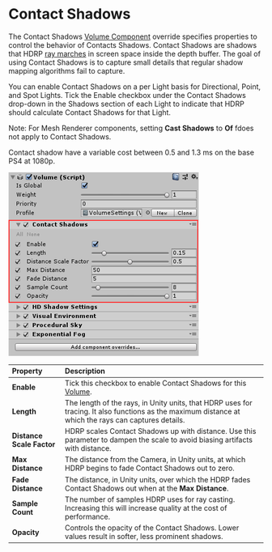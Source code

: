 # Contact Shadows
The Contact Shadows [Volume Component](Volume-Components.html) override specifies properties to control the behavior of Contacts Shadows. Contact Shadows are shadows that HDRP [ray marches](Glossary.html#RayMarching) in screen space inside the depth buffer. The goal of using Contact Shadows is to capture small details that regular shadow mapping algorithms fail to capture.

You can enable Contact Shadows on a per Light basis for Directional, Point, and Spot Lights. Tick the Enable checkbox under the Contact Shadows drop-down in the Shadows section of each Light to indicate that HDRP should calculate Contact Shadows for that Light.

Note: For Mesh Renderer components, setting __Cast Shadows__ to __Of__ fdoes not apply to Contact Shadows.

Contact shadow have a variable cost between 0.5 and 1.3 ms on the base PS4 at 1080p.

![](Images/ContactShadows1.png)

| Property                  | Description                                                    |
| :------------------------ | :----------------------------------------------------------- |
| __Enable__                | Tick this checkbox to enable Contact Shadows for this [Volume](Volumes.html).                                   |
| __Length__                | The length of the rays, in Unity units, that HDRP uses for tracing. It also functions as the maximum distance at which the rays can captures details. |
| __Distance Scale Factor__ | HDRP scales Contact Shadows up with distance. Use this parameter to dampen the scale to avoid biasing artifacts with distance.|
| __Max Distance__          | The distance from the Camera, in Unity units, at which HDRP begins to fade Contact Shadows out to zero. |
| __Fade Distance__         | The distance, in Unity units, over which the HDRP fades Contact Shadows out when at the __Max Distance__. |
| __Sample Count__          | The number of samples HDRP uses for ray casting. Increasing this will increase quality at the cost of performance. |
| __Opacity__ |    Controls the opacity of the Contact Shadows. Lower values result in softer, less prominent shadows.   |
